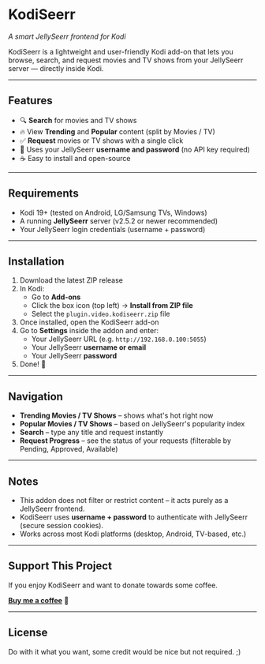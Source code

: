 # KodiSeerr
*A smart JellySeerr frontend for Kodi*

KodiSeerr is a lightweight and user-friendly Kodi add-on that lets you browse, search, and request movies and TV shows from your JellySeerr server — directly inside Kodi.

---

## Features

- 🔍 **Search** for movies and TV shows
- 🔥 View **Trending** and **Popular** content (split by Movies / TV)
- ✅ **Request** movies or TV shows with a single click
- 🔐 Uses your JellySeerr **username and password** (no API key required)
- ☕ Easy to install and open-source

---

## Requirements

- Kodi 19+ (tested on Android, LG/Samsung TVs, Windows)
- A running **JellySeerr** server (v2.5.2 or newer recommended)
- Your JellySeerr login credentials (username + password)

---

## Installation

1. Download the latest ZIP release
2. In Kodi:
   - Go to **Add-ons**
   - Click the box icon (top left) → **Install from ZIP file**
   - Select the `plugin.video.kodiseerr.zip` file
3. Once installed, open the KodiSeerr add-on
4. Go to **Settings** inside the addon and enter:
   - Your JellySeerr URL (e.g. `http://192.168.0.100:5055`)
   - Your JellySeerr **username or email**
   - Your JellySeerr **password**
5. Done! 🎉

---

## Navigation

- **Trending Movies / TV Shows** – shows what's hot right now
- **Popular Movies / TV Shows** – based on JellySeerr's popularity index
- **Search** – type any title and request instantly
- **Request Progress** – see the status of your requests (filterable by Pending, Approved, Available)

---

## Notes

- This addon does not filter or restrict content – it acts purely as a JellySeerr frontend.
- KodiSeerr uses **username + password** to authenticate with JellySeerr (secure session cookies).
- Works across most Kodi platforms (desktop, Android, TV-based, etc.)

---

## Support This Project

If you enjoy KodiSeerr and want to donate towards some coffee.

[**Buy me a coffee**](https://www.paypal.com/donate/?hosted_button_id=KEXBXYM4KFPE8) 🙏

---

## License

Do with it what you want, some credit would be nice but not required. ;)

